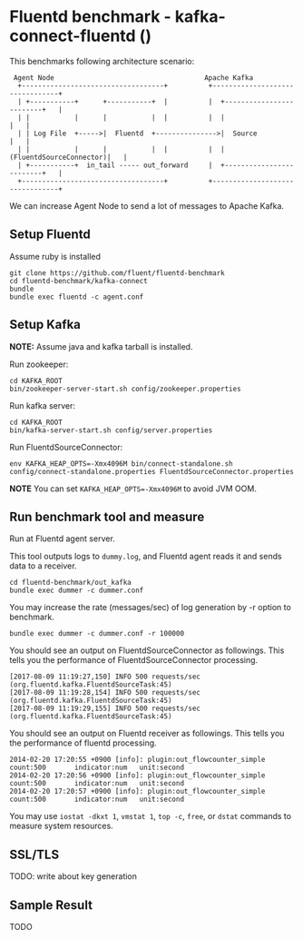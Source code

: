 # Fluentd benchmark - kafka-connect-fluentd ()

This benchmarks following architecture scenario:

```
 Agent Node                                     Apache Kafka
  +-----------------------------------+          +--------------------------------+
  | +-----------+      +-----------+  |          |  +-------------------------+   |
  | |           |      |           |  |          |  |                         |   |
  | | Log File  +----->|  Fluentd  +--------------->|  Source                 |   |
  | |           |      |           |  |          |  | (FluentdSourceConnector)|   |
  | +-----------+  in_tail ----- out_forward     |  +-------------------------+   |
  +-----------------------------------+          +--------------------------------+
```

We can increase Agent Node to send a lot of messages to Apache Kafka.

## Setup Fluentd

Assume ruby is installed

```
git clone https://github.com/fluent/fluentd-benchmark
cd fluentd-benchmark/kafka-connect
bundle
bundle exec fluentd -c agent.conf
```

## Setup Kafka

**NOTE:** Assume java and kafka tarball is installed.

Run zookeeper:

```
cd KAFKA_ROOT
bin/zookeeper-server-start.sh config/zookeeper.properties
```

Run kafka server:

```
cd KAFKA_ROOT
bin/kafka-server-start.sh config/server.properties
```

Run FluentdSourceConnector:

```
env KAFKA_HEAP_OPTS=-Xmx4096M bin/connect-standalone.sh config/connect-standalone.properties FluentdSourceConnector.properties
```

**NOTE** You can set `KAFKA_HEAP_OPTS=-Xmx4096M` to avoid JVM OOM.

## Run benchmark tool and measure

Run at Fluentd agent server.

This tool outputs logs to `dummy.log`, and Fluentd agent reads it and sends data to a receiver.

```
cd fluentd-benchmark/out_kafka
bundle exec dummer -c dummer.conf
```

You may increase the rate (messages/sec) of log generation by -r option to benchmark.

```
bundle exec dummer -c dummer.conf -r 100000
```

You should see an output on FluentdSourceConnector as followings. This tells you the performance of FluentdSourceConnector processing.

```
[2017-08-09 11:19:27,150] INFO 500 requests/sec (org.fluentd.kafka.FluentdSourceTask:45)
[2017-08-09 11:19:28,154] INFO 500 requests/sec (org.fluentd.kafka.FluentdSourceTask:45)
[2017-08-09 11:19:29,155] INFO 500 requests/sec (org.fluentd.kafka.FluentdSourceTask:45)
```

You should see an output on Fluentd receiver as followings. This tells you the performance of fluentd processing.

```
2014-02-20 17:20:55 +0900 [info]: plugin:out_flowcounter_simple count:500       indicator:num   unit:second
2014-02-20 17:20:56 +0900 [info]: plugin:out_flowcounter_simple count:500       indicator:num   unit:second
2014-02-20 17:20:57 +0900 [info]: plugin:out_flowcounter_simple count:500       indicator:num   unit:second
```

You may use `iostat -dkxt 1`, `vmstat 1`, `top -c`, `free`, or `dstat` commands to measure system resources.

## SSL/TLS

TODO: write about key generation

## Sample Result

TODO
